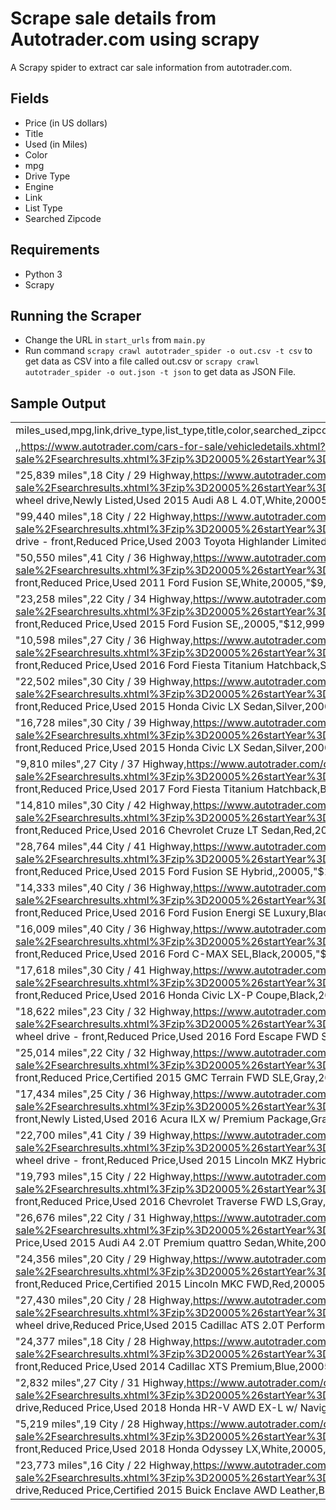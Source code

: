 # Scrape sale details from Autotrader.com using scrapy

A Scrapy spider to extract car sale information from autotrader.com.

## Fields

 - Price (in US dollars)
 - Title
 - Used (in Miles)
 - Color
 - mpg
 - Drive Type
 - Engine
 - Link
 - List Type
 - Searched Zipcode

## Requirements 
- Python 3 
- Scrapy

## Running the Scraper
 - Change the URL in `start_urls` from `main.py`
 -  Run command `scrapy crawl autotrader_spider -o out.csv -t csv` to get data as CSV into a file called out.csv or `scrapy crawl autotrader_spider -o out.json -t json` to get data as JSON File.
 
 ## Sample Output 
 
 |                                                                                                                                                                                                                                                                                                                                                                                                                                                                                                                                                                                                         | 
|---------------------------------------------------------------------------------------------------------------------------------------------------------------------------------------------------------------------------------------------------------------------------------------------------------------------------------------------------------------------------------------------------------------------------------------------------------------------------------------------------------------------------------------------------------------------------------------------------------| 
| miles_used,mpg,link,drive_type,list_type,title,color,searched_zipcode,price,engine                                                                                                                                                                                                                                                                                                                                                                                                                                                                                                                      | 
| ,,https://www.autotrader.com/cars-for-sale/vehicledetails.xhtml?listingId=499883116&zip=20005&referrer=%2Fcars-for-sale%2Fsearchresults.xhtml%3Fzip%3D20005%26startYear%3D1981%26sortBy%3Drelevance%26incremental%3Dall%26firstRecord%3D0%26marketExtension%3Don%26endYear%3D2019%26searchRadius%3D50&startYear=1981&numRecords=25&firstRecord=0&endYear=2019&searchRadius=50&clickType=alpha,,Newly Listed,Used 2017 BMW X5 M,,20005,"$78,400",                                                                                                                                                        | 
| "25,839 miles",18 City / 29 Highway,https://www.autotrader.com/cars-for-sale/vehicledetails.xhtml?listingId=497468736&zip=20005&referrer=%2Fcars-for-sale%2Fsearchresults.xhtml%3Fzip%3D20005%26startYear%3D1981%26sortBy%3Drelevance%26incremental%3Dall%26firstRecord%3D0%26marketExtension%3Don%26endYear%3D2019%26searchRadius%3D50&startYear=1981&numRecords=25&firstRecord=0&endYear=2019&searchRadius=50&makeCode1=AUDI&modelCode1=A8&digitalRetail=true&clickType=listing,All wheel drive,Newly Listed,Used 2015 Audi A8 L 4.0T,White,20005,"$41,500",8-Cylinder Turbo                          | 
| "99,440 miles",18 City / 22 Highway,https://www.autotrader.com/cars-for-sale/vehicledetails.xhtml?listingId=498367789&zip=20005&referrer=%2Fcars-for-sale%2Fsearchresults.xhtml%3Fzip%3D20005%26startYear%3D1981%26sortBy%3Drelevance%26incremental%3Dall%26firstRecord%3D0%26marketExtension%3Don%26endYear%3D2019%26searchRadius%3D50&startYear=1981&numRecords=25&firstRecord=0&endYear=2019&searchRadius=50&makeCode1=TOYOTA&modelCode1=HIGHLANDER&clickType=listing,4 wheel drive - front,Reduced Price,Used 2003 Toyota Highlander Limited V6,Gold,20005,"$6,499",6-Cylinder                      | 
| "50,550 miles",41 City / 36 Highway,https://www.autotrader.com/cars-for-sale/vehicledetails.xhtml?listingId=497808272&zip=20005&referrer=%2Fcars-for-sale%2Fsearchresults.xhtml%3Fzip%3D20005%26startYear%3D1981%26sortBy%3Drelevance%26incremental%3Dall%26firstRecord%3D0%26marketExtension%3Don%26endYear%3D2019%26searchRadius%3D50&startYear=1981&numRecords=25&firstRecord=0&endYear=2019&searchRadius=50&makeCode1=FORD&modelCode1=FUSION&clickType=listing,2 wheel drive - front,Reduced Price,Used 2011 Ford Fusion SE,White,20005,"$9,998",Hybrid                                             | 
| "23,258 miles",22 City / 34 Highway,https://www.autotrader.com/cars-for-sale/vehicledetails.xhtml?listingId=497613664&zip=20005&referrer=%2Fcars-for-sale%2Fsearchresults.xhtml%3Fzip%3D20005%26startYear%3D1981%26sortBy%3Drelevance%26incremental%3Dall%26firstRecord%3D0%26marketExtension%3Don%26endYear%3D2019%26searchRadius%3D50&startYear=1981&numRecords=25&firstRecord=0&endYear=2019&searchRadius=50&makeCode1=FORD&modelCode1=FUSION&clickType=listing,2 wheel drive - front,Reduced Price,Used 2015 Ford Fusion SE,,20005,"$12,999",4-Cylinder                                             | 
| "10,598 miles",27 City / 36 Highway,https://www.autotrader.com/cars-for-sale/vehicledetails.xhtml?listingId=496798119&zip=20005&referrer=%2Fcars-for-sale%2Fsearchresults.xhtml%3Fzip%3D20005%26startYear%3D1981%26sortBy%3Drelevance%26incremental%3Dall%26firstRecord%3D0%26marketExtension%3Don%26endYear%3D2019%26searchRadius%3D50&startYear=1981&numRecords=25&firstRecord=0&endYear=2019&searchRadius=50&makeCode1=FORD&modelCode1=FIESTA&clickType=listing,2 wheel drive - front,Reduced Price,Used 2016 Ford Fiesta Titanium Hatchback,Silver,20005,"$13,222",4-Cylinder                       | 
| "22,502 miles",30 City / 39 Highway,https://www.autotrader.com/cars-for-sale/vehicledetails.xhtml?listingId=499121102&zip=20005&referrer=%2Fcars-for-sale%2Fsearchresults.xhtml%3Fzip%3D20005%26startYear%3D1981%26sortBy%3Drelevance%26incremental%3Dall%26firstRecord%3D0%26marketExtension%3Don%26endYear%3D2019%26searchRadius%3D50&startYear=1981&numRecords=25&firstRecord=0&endYear=2019&searchRadius=50&makeCode1=HONDA&modelCode1=CIVIC&clickType=listing,2 wheel drive - front,Reduced Price,Used 2015 Honda Civic LX Sedan,Silver,20005,"$13,699",4-Cylinder                                 | 
| "16,728 miles",30 City / 39 Highway,https://www.autotrader.com/cars-for-sale/vehicledetails.xhtml?listingId=499235826&zip=20005&referrer=%2Fcars-for-sale%2Fsearchresults.xhtml%3Fzip%3D20005%26startYear%3D1981%26sortBy%3Drelevance%26incremental%3Dall%26firstRecord%3D0%26marketExtension%3Don%26endYear%3D2019%26searchRadius%3D50&startYear=1981&numRecords=25&firstRecord=0&endYear=2019&searchRadius=50&makeCode1=HONDA&modelCode1=CIVIC&clickType=listing,2 wheel drive - front,Reduced Price,Used 2015 Honda Civic LX Sedan,Silver,20005,"$13,799",4-Cylinder                                 | 
| "9,810 miles",27 City / 37 Highway,https://www.autotrader.com/cars-for-sale/vehicledetails.xhtml?listingId=496747290&zip=20005&referrer=%2Fcars-for-sale%2Fsearchresults.xhtml%3Fzip%3D20005%26startYear%3D1981%26sortBy%3Drelevance%26incremental%3Dall%26firstRecord%3D0%26marketExtension%3Don%26endYear%3D2019%26searchRadius%3D50&startYear=1981&numRecords=25&firstRecord=0&endYear=2019&searchRadius=50&makeCode1=FORD&modelCode1=FIESTA&clickType=listing,2 wheel drive - front,Reduced Price,Used 2017 Ford Fiesta Titanium Hatchback,Black,20005,"$13,991",4-Cylinder                         | 
| "14,810 miles",30 City / 42 Highway,https://www.autotrader.com/cars-for-sale/vehicledetails.xhtml?listingId=494466951&zip=20005&referrer=%2Fcars-for-sale%2Fsearchresults.xhtml%3Fzip%3D20005%26startYear%3D1981%26sortBy%3Drelevance%26incremental%3Dall%26firstRecord%3D0%26marketExtension%3Don%26endYear%3D2019%26searchRadius%3D50&startYear=1981&numRecords=25&firstRecord=0&endYear=2019&searchRadius=50&makeCode1=CHEV&modelCode1=CRUZE&clickType=listing,2 wheel drive - front,Reduced Price,Used 2016 Chevrolet Cruze LT Sedan,Red,20005,"$14,650",4-Cylinder Turbo                           | 
| "28,764 miles",44 City / 41 Highway,https://www.autotrader.com/cars-for-sale/vehicledetails.xhtml?listingId=495692488&zip=20005&referrer=%2Fcars-for-sale%2Fsearchresults.xhtml%3Fzip%3D20005%26startYear%3D1981%26sortBy%3Drelevance%26incremental%3Dall%26firstRecord%3D0%26marketExtension%3Don%26endYear%3D2019%26searchRadius%3D50&startYear=1981&numRecords=25&firstRecord=0&endYear=2019&searchRadius=50&makeCode1=FORD&modelCode1=FUSION&clickType=listing,2 wheel drive - front,Reduced Price,Used 2015 Ford Fusion SE Hybrid,,20005,"$15,225",Hybrid                                          | 
| "14,333 miles",40 City / 36 Highway,https://www.autotrader.com/cars-for-sale/vehicledetails.xhtml?listingId=497783145&zip=20005&referrer=%2Fcars-for-sale%2Fsearchresults.xhtml%3Fzip%3D20005%26startYear%3D1981%26sortBy%3Drelevance%26incremental%3Dall%26firstRecord%3D0%26marketExtension%3Don%26endYear%3D2019%26searchRadius%3D50&startYear=1981&numRecords=25&firstRecord=0&endYear=2019&searchRadius=50&makeCode1=FORD&modelCode1=FUSION&clickType=listing,2 wheel drive - front,Reduced Price,Used 2016 Ford Fusion Energi SE Luxury,Black,20005,"$16,687",Hybrid                              | 
| "16,009 miles",40 City / 36 Highway,https://www.autotrader.com/cars-for-sale/vehicledetails.xhtml?listingId=496628196&zip=20005&referrer=%2Fcars-for-sale%2Fsearchresults.xhtml%3Fzip%3D20005%26startYear%3D1981%26sortBy%3Drelevance%26incremental%3Dall%26firstRecord%3D0%26marketExtension%3Don%26endYear%3D2019%26searchRadius%3D50&startYear=1981&numRecords=25&firstRecord=0&endYear=2019&searchRadius=50&makeCode1=FORD&modelCode1=FOCMAX&clickType=listing,2 wheel drive - front,Reduced Price,Used 2016 Ford C-MAX SEL,Black,20005,"$16,777",Hybrid                                            | 
| "17,618 miles",30 City / 41 Highway,https://www.autotrader.com/cars-for-sale/vehicledetails.xhtml?listingId=499002844&zip=20005&referrer=%2Fcars-for-sale%2Fsearchresults.xhtml%3Fzip%3D20005%26startYear%3D1981%26sortBy%3Drelevance%26incremental%3Dall%26firstRecord%3D0%26marketExtension%3Don%26endYear%3D2019%26searchRadius%3D50&startYear=1981&numRecords=25&firstRecord=0&endYear=2019&searchRadius=50&makeCode1=HONDA&modelCode1=CIVIC&clickType=listing,2 wheel drive - front,Reduced Price,Used 2016 Honda Civic LX-P Coupe,Black,20005,"$16,999",4-Cylinder                                | 
| "18,622 miles",23 City / 32 Highway,https://www.autotrader.com/cars-for-sale/vehicledetails.xhtml?listingId=496231623&zip=20005&referrer=%2Fcars-for-sale%2Fsearchresults.xhtml%3Fzip%3D20005%26startYear%3D1981%26sortBy%3Drelevance%26incremental%3Dall%26firstRecord%3D0%26marketExtension%3Don%26endYear%3D2019%26searchRadius%3D50&startYear=1981&numRecords=25&firstRecord=0&endYear=2019&searchRadius=50&makeCode1=FORD&modelCode1=ESCAPE&digitalRetail=true&clickType=listing,2 wheel drive - front,Reduced Price,Used 2016 Ford Escape FWD SE,Black,20005,"$17,225",4-Cylinder Turbo           | 
| "25,014 miles",22 City / 32 Highway,https://www.autotrader.com/cars-for-sale/vehicledetails.xhtml?listingId=498001320&zip=20005&referrer=%2Fcars-for-sale%2Fsearchresults.xhtml%3Fzip%3D20005%26startYear%3D1981%26sortBy%3Drelevance%26incremental%3Dall%26firstRecord%3D0%26marketExtension%3Don%26endYear%3D2019%26searchRadius%3D50&startYear=1981&numRecords=25&firstRecord=0&endYear=2019&searchRadius=50&makeCode1=GMC&modelCode1=TERRAIN&clickType=listing,2 wheel drive - front,Reduced Price,Certified 2015 GMC Terrain FWD SLE,Gray,20005,"$17,656",4-Cylinder                               | 
| "17,434 miles",25 City / 36 Highway,https://www.autotrader.com/cars-for-sale/vehicledetails.xhtml?listingId=494512320&zip=20005&referrer=%2Fcars-for-sale%2Fsearchresults.xhtml%3Fzip%3D20005%26startYear%3D1981%26sortBy%3Drelevance%26incremental%3Dall%26firstRecord%3D0%26marketExtension%3Don%26endYear%3D2019%26searchRadius%3D50&startYear=1981&numRecords=25&firstRecord=0&endYear=2019&searchRadius=50&makeCode1=ACURA&modelCode1=ILX&clickType=listing,2 wheel drive - front,Newly Listed,Used 2016 Acura ILX w/ Premium Package,Gray,20005,"$18,925",4-Cylinder                              | 
| "22,700 miles",41 City / 39 Highway,https://www.autotrader.com/cars-for-sale/vehicledetails.xhtml?listingId=494302769&zip=20005&referrer=%2Fcars-for-sale%2Fsearchresults.xhtml%3Fzip%3D20005%26startYear%3D1981%26sortBy%3Drelevance%26incremental%3Dall%26firstRecord%3D0%26marketExtension%3Don%26endYear%3D2019%26searchRadius%3D50&startYear=1981&numRecords=25&firstRecord=0&endYear=2019&searchRadius=50&makeCode1=LINC&modelCode1=MKZ&digitalRetail=true&clickType=listing,2 wheel drive - front,Reduced Price,Used 2015 Lincoln MKZ Hybrid,Black,20005,"$20,390",Hybrid                        | 
| "19,793 miles",15 City / 22 Highway,https://www.autotrader.com/cars-for-sale/vehicledetails.xhtml?listingId=495797704&zip=20005&referrer=%2Fcars-for-sale%2Fsearchresults.xhtml%3Fzip%3D20005%26startYear%3D1981%26sortBy%3Drelevance%26incremental%3Dall%26firstRecord%3D0%26marketExtension%3Don%26endYear%3D2019%26searchRadius%3D50&startYear=1981&numRecords=25&firstRecord=0&endYear=2019&searchRadius=50&makeCode1=CHEV&modelCode1=TRAVERSE&clickType=listing,2 wheel drive - front,Reduced Price,Used 2016 Chevrolet Traverse FWD LS,Gray,20005,"$20,775",6-Cylinder                            | 
| "26,676 miles",22 City / 31 Highway,https://www.autotrader.com/cars-for-sale/vehicledetails.xhtml?listingId=496531639&zip=20005&referrer=%2Fcars-for-sale%2Fsearchresults.xhtml%3Fzip%3D20005%26startYear%3D1981%26sortBy%3Drelevance%26incremental%3Dall%26firstRecord%3D0%26marketExtension%3Don%26endYear%3D2019%26searchRadius%3D50&startYear=1981&numRecords=25&firstRecord=0&endYear=2019&searchRadius=50&makeCode1=AUDI&modelCode1=A4&clickType=listing,All wheel drive,Reduced Price,Used 2015 Audi A4 2.0T Premium quattro Sedan,White,20005,"$21,599",4-Cylinder Turbo                        | 
| "24,356 miles",20 City / 29 Highway,https://www.autotrader.com/cars-for-sale/vehicledetails.xhtml?listingId=498381676&zip=20005&referrer=%2Fcars-for-sale%2Fsearchresults.xhtml%3Fzip%3D20005%26startYear%3D1981%26sortBy%3Drelevance%26incremental%3Dall%26firstRecord%3D0%26marketExtension%3Don%26endYear%3D2019%26searchRadius%3D50&startYear=1981&numRecords=25&firstRecord=0&endYear=2019&searchRadius=50&makeCode1=LINC&modelCode1=LINCMKC&clickType=listing,2 wheel drive - front,Reduced Price,Certified 2015 Lincoln MKC FWD,Red,20005,"$23,444",4-Cylinder Turbo                             | 
| "27,430 miles",20 City / 28 Highway,https://www.autotrader.com/cars-for-sale/vehicledetails.xhtml?listingId=494512293&zip=20005&referrer=%2Fcars-for-sale%2Fsearchresults.xhtml%3Fzip%3D20005%26startYear%3D1981%26sortBy%3Drelevance%26incremental%3Dall%26firstRecord%3D0%26marketExtension%3Don%26endYear%3D2019%26searchRadius%3D50&startYear=1981&numRecords=25&firstRecord=0&endYear=2019&searchRadius=50&makeCode1=CAD&modelCode1=ATS&digitalRetail=true&clickType=listing,All wheel drive,Reduced Price,Used 2015 Cadillac ATS 2.0T Performance AWD Sedan,Gray,20005,"$24,390",4-Cylinder Turbo | 
| "24,377 miles",18 City / 28 Highway,https://www.autotrader.com/cars-for-sale/vehicledetails.xhtml?listingId=497415243&zip=20005&referrer=%2Fcars-for-sale%2Fsearchresults.xhtml%3Fzip%3D20005%26startYear%3D1981%26sortBy%3Drelevance%26incremental%3Dall%26firstRecord%3D0%26marketExtension%3Don%26endYear%3D2019%26searchRadius%3D50&startYear=1981&numRecords=25&firstRecord=0&endYear=2019&searchRadius=50&makeCode1=CAD&modelCode1=XTS&clickType=listing,2 wheel drive - front,Reduced Price,Used 2014 Cadillac XTS Premium,Blue,20005,"$24,990",6-Cylinder                                       | 
| "2,832 miles",27 City / 31 Highway,https://www.autotrader.com/cars-for-sale/vehicledetails.xhtml?listingId=497627593&zip=20005&referrer=%2Fcars-for-sale%2Fsearchresults.xhtml%3Fzip%3D20005%26startYear%3D1981%26sortBy%3Drelevance%26incremental%3Dall%26firstRecord%3D0%26marketExtension%3Don%26endYear%3D2019%26searchRadius%3D50&startYear=1981&numRecords=25&firstRecord=0&endYear=2019&searchRadius=50&makeCode1=HONDA&modelCode1=HONHRV&clickType=listing,All wheel drive,Reduced Price,Used 2018 Honda HR-V AWD EX-L w/ Navigation,,20005,"$24,999",4-Cylinder                                | 
| "5,219 miles",19 City / 28 Highway,https://www.autotrader.com/cars-for-sale/vehicledetails.xhtml?listingId=497627595&zip=20005&referrer=%2Fcars-for-sale%2Fsearchresults.xhtml%3Fzip%3D20005%26startYear%3D1981%26sortBy%3Drelevance%26incremental%3Dall%26firstRecord%3D0%26marketExtension%3Don%26endYear%3D2019%26searchRadius%3D50&startYear=1981&numRecords=25&firstRecord=0&endYear=2019&searchRadius=50&makeCode1=HONDA&modelCode1=ODYSSEY&clickType=listing,2 wheel drive - front,Reduced Price,Used 2018 Honda Odyssey LX,White,20005,"$26,999",6-Cylinder                                     | 
| "23,773 miles",16 City / 22 Highway,https://www.autotrader.com/cars-for-sale/vehicledetails.xhtml?listingId=497902938&zip=20005&referrer=%2Fcars-for-sale%2Fsearchresults.xhtml%3Fzip%3D20005%26startYear%3D1981%26sortBy%3Drelevance%26incremental%3Dall%26firstRecord%3D0%26marketExtension%3Don%26endYear%3D2019%26searchRadius%3D50&startYear=1981&numRecords=25&firstRecord=0&endYear=2019&searchRadius=50&makeCode1=BUICK&modelCode1=ENCLAVE&clickType=listing,All wheel drive,Reduced Price,Certified 2015 Buick Enclave AWD Leather,Blue,20005,"$27,353",6-Cylinder                             | 
